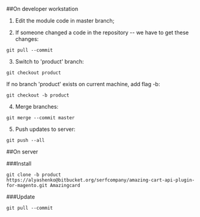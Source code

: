 ##On developer workstation
1) Edit the module code in master branch;

2) If someone changed a code in the repository -- we have to get these changes:

`git pull --commit`

3) Switch to 'product' branch:

`git checkout product`

If no branch 'product' exists on current machine, add flag -b:

`git checkout -b product`

4) Merge branches:

`git merge --commit master`

5) Push updates to server:

`git push --all`

##On server

###Install

`git clone -b product https://alyashenko@bitbucket.org/serfcompany/amazing-cart-api-plugin-for-magento.git Amazingcard`

###Update

`git pull --commit`